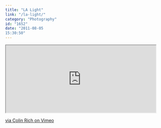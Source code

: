 ```yaml
---
title: "LA Light"
link: "/la-light/"
category: "Photography"
id: "1652"
date: "2011-08-05
15:30:50"
---
```


<iframe src="http://player.vimeo.com/video/27235856?byline=0&amp;portrait=0" width="480" height="216" title="LA Light"></iframe>

[ via Colin Rich on Vimeo](http://vimeo.com/deerdog)
